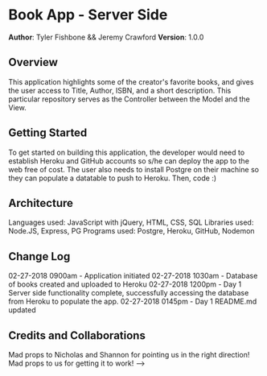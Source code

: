 # Book App - Server Side

**Author**: Tyler Fishbone && Jeremy Crawford
**Version**: 1.0.0 

## Overview
This application highlights some of the creator's favorite books, and gives the user access to Title, Author, ISBN, and a short description. This particular repository serves as the Controller between the Model and the View.

## Getting Started
To get started on building this application, the developer would need to establish Heroku and GitHub accounts so s/he can deploy the app to the web free of cost. The user also needs to install Postgre on their machine so they can populate a datatable to push to Heroku. Then, code :)

## Architecture
Languages used: JavaScript with jQuery, HTML, CSS, SQL
Libraries used: Node.JS, Express, PG
Programs used: Postgre, Heroku, GitHub, Nodemon

## Change Log

02-27-2018 0900am - Application initiated
02-27-2018 1030am - Database of books created and uploaded to Heroku
02-27-2018 1200pm - Day 1 Server side functionality complete, successfully accessing the database from Heroku to populate the app.
02-27-2018 0145pm - Day 1 README.md updated

## Credits and Collaborations
Mad props to Nicholas and Shannon for pointing us in the right direction!
Mad props to us for getting it to work!
-->